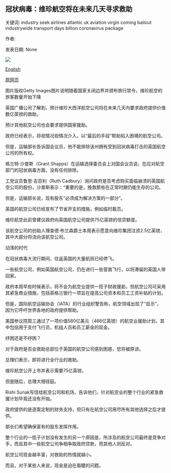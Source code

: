 ## 冠状病毒：维珍航空将在未来几天寻求救助

关键词: industry seek airlines atlantic uk aviation virgin coming bailout industrywide transport days billion coronavirus package

作者: 

发表日期: None

![](https://ichef.bbci.co.uk/news/1024/branded_news/5EE2/production/_100009242_gettyimages-613946528.jpg)

[English](Coronavirus%3A%20Virgin%20Atlantic%20to%20seek%20bailout%20in%20coming%20days.md)

[原网页](https://www.bbc.com/news/business-52066640)

图片版权Getty Images图片说明随着国家关闭边界并颁布旅行禁令，维珍航空的旅客数量开始下降

英国广播公司了解到，预计维珍大西洋航空公司将在未来几天内要求政府提供价值数亿英镑的救助。

预计其他航空公司也会要求提供国家援助。

政府已经表示，将视情况视情况介入，以“最后的手段”帮助陷入困境的航空公司。

但是，运输部长告诉国会议员，他不能排除该州拥有受到冠状病毒打击的英国航空公司的所有权。

格兰特·沙普斯（Grant Shapps）在运输选择委员会上对国会议员说，在应对航空部门的冠状病毒方面，没有任何排除。

工党议员鲁思·吉百利（Ruth Cadbury）询问政府是否考虑购买面临崩溃的英国航空公司的股份，沙普斯表示：“重要的是，挽救那些在正常时期仍能生存的公司。

但是，运输部长说，现有股东“必须成为解决方案的一部分”。

英国的航空公司已经宣布了节省开支的措施，例如临时裁员。

维珍航空此前曾建议政府向英国航空公司提供75亿英镑的信贷额度。

该航空公司的创始人理查德·布兰森爵士本周表示愿意向维珍集团注资2.5亿英镑，其中大部分将流向该航空公司。

动荡的时代

在冠状病毒大流行期间，往返英国的大量航班已经停飞。

一些航空公司，例如英国航空公司，仍在进行一些营救飞行，以将滞留的英国人带回家。

政府本周早些时候表示，将不会为航空业提供一揽子财政援助，但航空公司可采用其紧急商业措施，包括英格兰银行一项旨在提高公司资本和员工工资补贴的计划。

但是，国际航空运输协会（IATA）的行业组织警告称，航空领域出现了“启示”，因为它呼吁世界各地的政府提供帮助。

美国参议院周三通过了一项价值580亿美元（466亿英镑）的航空业援助计划，其中包括用于支付飞行员，机组人员和员工薪金的现金。

纾困还是不纾困？

对于政府是否会救助总部位于英国的航空公司感到困惑，您将被原谅。

总理们表示，即将进行全行业的救助。

维珍航空公开上市并表示需要75亿英镑。

但是随后，总理大相径庭。

Rishi Sunak写信给航空公司和机场，告诉他们，针对航空业的整个行业的紧急救援计划毕竟还没有开始。

政府提供的是逐案定制的财务支持，但只有在航空公司用尽所有其他选择之后才提供。

部长们希望确保富有的股东发挥作用。

整个行业的一揽子计划没有发生的另一个原因是，所涉及的航空公司最终是竞争对手，而且其中一些航空公司争相争取政府贷款，而其他人则反对。

航空公司现金越丰富，对救助的热情就越小。

而且，对于某些人来说，现金是迫在眉睫的问题。